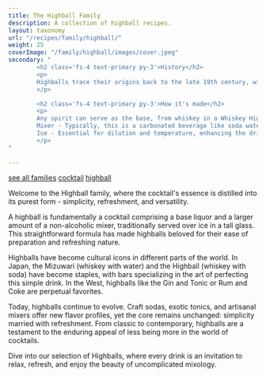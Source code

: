 ```yaml
---
title: The Highball Family
description: A collection of highball recipes.
layout: taxonomy
url: "/recipes/family/highball/"
weight: 25
coverImage: "/family/highball/images/cover.jpeg"
secondary: "
        <h2 class='fs-4 text-primary py-3'>History</h2>
        <p>
        Highballs trace their origins back to the late 19th century, with the term itself coined around the same time. The word 'highball' likely comes from the railroad signal for 'full speed ahead', suggesting an unobstructed path, much like the straightforwardness of these drinks. They gained popularity during the Prohibition era as an easy way to disguise bootleg liquor with mixers like soda or ginger ale.
        </p>

        <h2 class='fs-4 text-primary py-3'>How it's made</h2>
        <p>
        Any spirit can serve as the base, from whiskey in a Whiskey Highball to vodka in a Screwdriver.<br/>
        Mixer - Typically, this is a carbonated beverage like soda water, cola, ginger ale, or tonic water, which adds effervescence and often a slight sweetness or bitterness.<br/>
        Ice - Essential for dilution and temperature, enhancing the drink's refreshment factor.  <br/>
        </p>
"

---
```



<a href="/recipes/family/" class="badge bg-success text-light text-decoration-none">see all families</a> 
<a href="/recipes/category/cocktail/" class="badge text-bg-primary text-decoration-none">cocktail</a> 
<a href="/recipes/family/highball/" class="badge text-bg-info text-decoration-none">highball</a> 


Welcome to the Highball family, where the cocktail's essence is distilled into its purest form - simplicity, refreshment, and versatility. 

A highball is fundamentally a cocktail comprising a base liquor and a larger amount of a non-alcoholic mixer, traditionally served over ice in a tall glass. This straightforward formula has made highballs beloved for their ease of preparation and refreshing nature.

Highballs have become cultural icons in different parts of the world. In Japan, the Mizuwari (whiskey with water) and the Highball (whiskey with soda) have become staples, with bars specializing in the art of perfecting this simple drink. In the West, highballs like the Gin and Tonic or Rum and Coke are perpetual favorites.

Today, highballs continue to evolve. Craft sodas, exotic tonics, and artisanal mixers offer new flavor profiles, yet the core remains unchanged: simplicity married with refreshment. From classic to contemporary, highballs are a testament to the enduring appeal of less being more in the world of cocktails.

Dive into our selection of Highballs, where every drink is an invitation to relax, refresh, and enjoy the beauty of uncomplicated mixology.